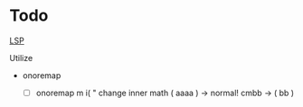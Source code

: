 # Todo

[LSP](https://fortes.com/2017/language-server-neovim/)


Utilize
* onoremap
	* [ ] onoremap m i\(    " change inner math  \( aaaa \) -> normal! cmbb<esc> -> \( bb \)
	
